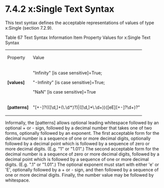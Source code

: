 <html dir="LTR" xmlns:mshelp="http://msdn.microsoft.com/mshelp" xmlns:ddue="http://ddue.schemas.microsoft.com/authoring/2003/5" xmlns:xlink="http://www.w3.org/1999/xlink" xmlns:tool="http://www.microsoft.com/tooltip"><body><input type="hidden" id="userDataCache" class="userDataStyle"><input type="hidden" id="hiddenScrollOffset"><img id="dropDownImage" style="display:none; height:0; width:0;" src="../local/drpdown.gif"><img id="dropDownHoverImage" style="display:none; height:0; width:0;" src="../local/drpdown_orange.gif"><img id="collapseImage" style="display:none; height:0; width:0;" src="../local/collapse.gif"><img id="expandImage" style="display:none; height:0; width:0;" src="../local/exp.gif"><img id="collapseAllImage" style="display:none; height:0; width:0;" src="../local/collall.gif"><img id="expandAllImage" style="display:none; height:0; width:0;" src="../local/expall.gif"><img id="copyImage" style="display:none; height:0; width:0;" src="../local/copycode.gif"><img id="copyHoverImage" style="display:none; height:0; width:0;" src="../local/copycodeHighlight.gif"><div id="header"><h1 class="heading">7.4.2 x:Single Text Syntax</h1></div><div id="mainSection"><div id="mainBody"><div id="allHistory" class="saveHistory" onsave="saveAll()" onload="loadAll()"></div>




<p xmlns:wsd="http://wsdev.schemas.microsoft.com/authoring/2008/2" xmlns:msxsl="urn:schemas-microsoft-com:xslt" xmlns:script="urn:script" xmlns:build="urn:build">
<div id="sectionSection0" class="section" name="collapseableSection"><content xmlns="http://ddue.schemas.microsoft.com/authoring/2003/5" xmlns:wsd="http://wsdev.schemas.microsoft.com/authoring/2008/2" xmlns:msxsl="urn:schemas-microsoft-com:xslt" xmlns:script="urn:script" xmlns:build="urn:build">
				</content></div><div id="sectionSection1" class="section" name="collapseableSection"><content xmlns="http://ddue.schemas.microsoft.com/authoring/2003/5" xmlns:wsd="http://wsdev.schemas.microsoft.com/authoring/2008/2" xmlns:msxsl="urn:schemas-microsoft-com:xslt" xmlns:script="urn:script" xmlns:build="urn:build">
					<p xmlns="">This text syntax defines the acceptable representations of values of type <mshelp:link keywords="ed62e077-a1eb-459c-bf5c-9ce4f9a8fcc1" tabindex="0">x:Single (section </mshelp:link><mshelp:link keywords="ed62e077-a1eb-459c-bf5c-9ce4f9a8fcc1" tabindex="0">7.2.9</mshelp:link><mshelp:link keywords="ed62e077-a1eb-459c-bf5c-9ce4f9a8fcc1" tabindex="0">)</mshelp:link>.</p>
					<p xmlns="">Table 67 Text Syntax Information Item Property Values for x:Single Text Syntax</p>
					<p xmlns=""><b></b></p><table class="ProtocolAuthoredTable" xmlns=""><tr>
								<td id="ShadedCell">
									<p>Property</p>
								</td>
								<td id="ShadedCell">
									<p>Value</p>
								</td>
							</tr><tr>
							<td>
								<p>
									<b>[values]</b>
								</p>
							</td>
							<td>
								<p>"Infinity" [is case sensitive]=True;</p>
								<p>"-Infinity" [is case sensitive]=True;</p>
								<p>"NaN" [is case sensitive]=True</p>
							</td>
						</tr><tr>
							<td>
								<p>
									<b>[patterns]</b>
								</p>
							</td>
							<td>
								<p>"[+-]?(([\d,]+(\.\d*)?)|([\d,]*\.\d+))([eE][+-]?\d+)?"</p>
							</td>
						</tr></table>
					<p xmlns="">Informally, the [patterns] allows optional leading whitespace followed by an optional + or - sign, followed by a decimal number that takes one of two forms, optionally followed by an exponent. The first acceptable form for the decimal number is a sequence of one or more decimal digits, optionally followed by a decimal point which is followed by a sequence of zero or more decimal digits. (E.g. "1" or "1.01".) The second acceptable form for the decimal number is a sequence of zero or more decimal digits, followed by a decimal point which is followed by a sequence of one or more decimal digits. (E.g. ".1" or "1.01".) The optional exponent must start with either 'e' or 'E', optionally followed by a + or - sign, and then followed by a sequence of one or more decimal digits. Finally, the number value may be followed by whitespace.</p>
				</content></div><!--[if gte IE 5]>
			<tool:tip element="languageFilterToolTip" avoidmouse="false"/>
		<![endif]--></div><a name="feedback"></a><span></span></div></body></html>